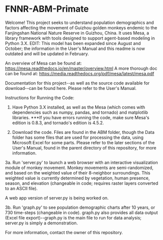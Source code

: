 # FNNR-ABM-Primate

Welcome! This project seeks to understand population demographics and factors affecting the movement of Guizhou golden monkeys endemic to the Fanjingshan National Nature Reserve in Guizhou, China.
It uses Mesa, a library framework with tools designed to support agent-based modeling in Python 3.X.
EDIT: This model has been expanded since August and October; the information in the User's Manual and this readme is now outdated and will be updated in February.

An overview of Mesa can be found at: https://mesa.readthedocs.io/en/master/overview.html
A more thorough doc can be found at: https://media.readthedocs.org/pdf/mesa/latest/mesa.pdf

Documentation for this project--as well as the source code available for download--can be found here. Please refer to the User's Manual.

Instructions for Running the Code:
1. Have Python 3.X installed, as well as the Mesa (which comes with dependencies such as numpy, pandas, and tornado) and matplotlib libraries.
***If you have errors running the code, make sure Mesa's edition is 0.8.3, and tornado's edition is 4.5.2.

2. Download the code. Files are found in the ABM folder, though the Data folder has some files that are used for processing the data, using Microsoft Excel for some parts. Please refer to the later sections of the User's Manual, found in the parent directory of this repository, for more information.

3a. Run 'server.py' to launch a web browser with an interactive visualization module of monkey movement.
Monkey movements are semi-randomized, and based on the weighted value of their 8-neighbor surroundings.
This weighted value is currently determined by vegetation, human presence, season, and elevation (changeable in code; requires raster layers converted to an ASCII file).

A web app version of server.py is being worked on.

3b. Run 'graph.py' to see population demographic charts after 10 years, or 730 time-steps (changeable in code). graph.py also provides all data output (Excel file export)--graph.py is the main file to run for data analysis; server.py is simply a demonstration.

For more information, contact the owner of this repository.
